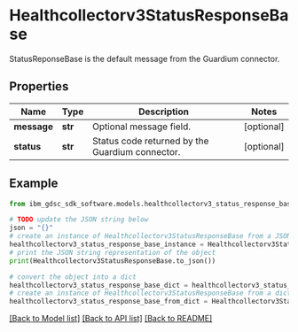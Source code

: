 # Healthcollectorv3StatusResponseBase

StatusReponseBase is the default message from the Guardium connector.

## Properties

Name | Type | Description | Notes
------------ | ------------- | ------------- | -------------
**message** | **str** | Optional message field. | [optional] 
**status** | **str** | Status code returned by the Guardium connector. | [optional] 

## Example

```python
from ibm_gdsc_sdk_software.models.healthcollectorv3_status_response_base import Healthcollectorv3StatusResponseBase

# TODO update the JSON string below
json = "{}"
# create an instance of Healthcollectorv3StatusResponseBase from a JSON string
healthcollectorv3_status_response_base_instance = Healthcollectorv3StatusResponseBase.from_json(json)
# print the JSON string representation of the object
print(Healthcollectorv3StatusResponseBase.to_json())

# convert the object into a dict
healthcollectorv3_status_response_base_dict = healthcollectorv3_status_response_base_instance.to_dict()
# create an instance of Healthcollectorv3StatusResponseBase from a dict
healthcollectorv3_status_response_base_from_dict = Healthcollectorv3StatusResponseBase.from_dict(healthcollectorv3_status_response_base_dict)
```
[[Back to Model list]](../README.md#documentation-for-models) [[Back to API list]](../README.md#documentation-for-api-endpoints) [[Back to README]](../README.md)


